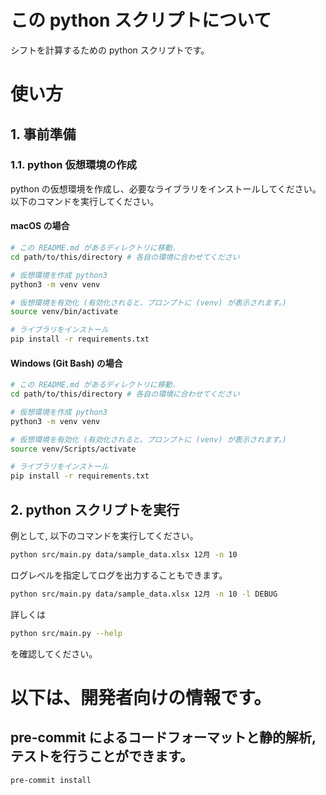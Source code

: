 # この python スクリプトについて
シフトを計算するための python スクリプトです。

# 使い方

## 1. 事前準備

### 1.1. python 仮想環境の作成
python の仮想環境を作成し、必要なライブラリをインストールしてください。
以下のコマンドを実行してください。

#### macOS の場合
```bash
# この README.md があるディレクトリに移動.
cd path/to/this/directory # 各自の環境に合わせてください

# 仮想環境を作成 python3
python3 -m venv venv

# 仮想環境を有効化 (有効化されると、プロンプトに (venv) が表示されます。)
source venv/bin/activate

# ライブラリをインストール
pip install -r requirements.txt
```

#### Windows (Git Bash) の場合
```bash
# この README.md があるディレクトリに移動.
cd path/to/this/directory # 各自の環境に合わせてください

# 仮想環境を作成 python3
python3 -m venv venv

# 仮想環境を有効化 (有効化されると、プロンプトに (venv) が表示されます。)
source venv/Scripts/activate

# ライブラリをインストール
pip install -r requirements.txt
```

## 2. python スクリプトを実行


例として, 以下のコマンドを実行してください。
```bash
python src/main.py data/sample_data.xlsx 12月 -n 10
```

ログレベルを指定してログを出力することもできます。
```bash
python src/main.py data/sample_data.xlsx 12月 -n 10 -l DEBUG
```

詳しくは
```bash
python src/main.py --help
```
を確認してください。


# 以下は、開発者向けの情報です。

## pre-commit によるコードフォーマットと静的解析, テストを行うことができます。
```bash
pre-commit install
```
